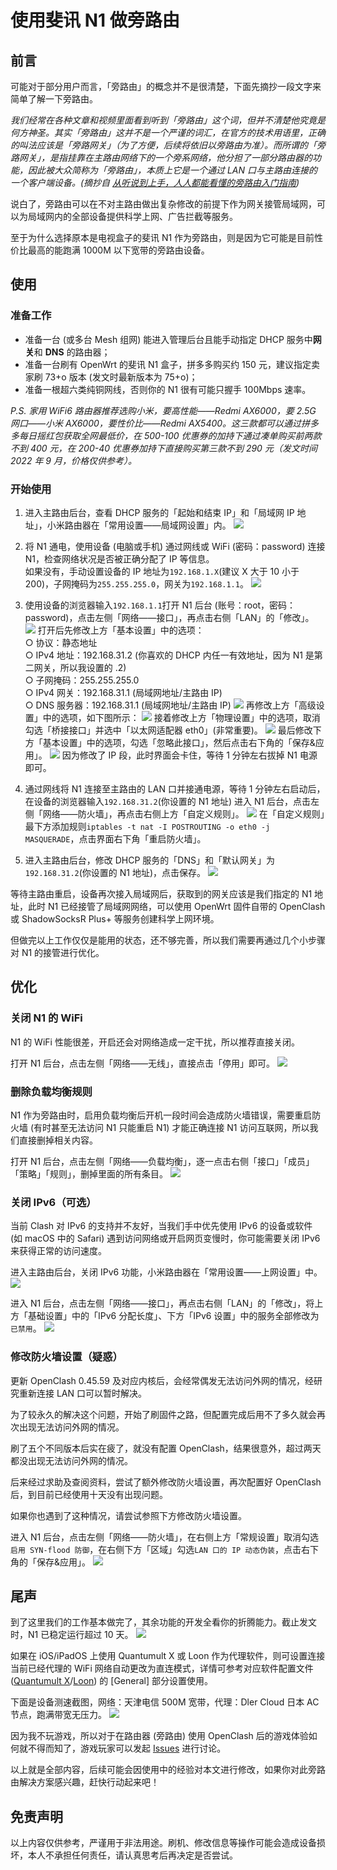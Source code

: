 # 使用斐讯 N1 做旁路由

## 前言
可能对于部分用户而言，「旁路由」的概念并不是很清楚，下面先摘抄一段文字来简单了解一下旁路由。

*我们经常在各种文章和视频里面看到听到「旁路由」这个词，但并不清楚他究竟是何方神圣。其实「旁路由」这并不是一个严谨的词汇，在官方的技术用语里，正确的叫法应该是「旁路网关」（为了方便，后续将依旧以旁路由为准）。而所谓的「旁路网关」，是指挂靠在主路由网络下的一个旁系网络，他分担了一部分路由器的功能，因此被大众简称为「旁路由」，本质上它是一个通过 LAN 口与主路由连接的一个客户端设备。(摘抄自 [从听说到上手，人人都能看懂的旁路由入门指南](https://zhuanlan.zhihu.com/p/122233420))*

说白了，旁路由可以在不对主路由做出复杂修改的前提下作为网关接管局域网，可以为局域网内的全部设备提供科学上网、广告拦截等服务。

至于为什么选择原本是电视盒子的斐讯 N1 作为旁路由，则是因为它可能是目前性价比最高的能跑满 1000M 以下宽带的旁路由设备。

## 使用
### 准备工作
* 准备一台 (或多台 Mesh 组网) 能进入管理后台且能手动指定 DHCP 服务中**网关**和 **DNS** 的路由器；
* 准备一台刷有 OpenWrt 的斐讯 N1 盒子，拼多多购买约 150 元，建议指定卖家刷 73+o 版本 (发文时最新版本为 75+o)；
* 准备一根超六类纯铜网线，否则你的 N1 很有可能只握手 100Mbps 速率。

*P.S. 家用 WiFi6 路由器推荐选购小米，要高性能——Redmi AX6000，要 2.5G 网口——小米 AX6000，要性价比——Redmi AX5400。这三款都可以通过拼多多每日摇红包获取全网最低价，在 500-100 优惠券的加持下通过凑单购买前两款不到 400 元，在 200-40 优惠券加持下直接购买第三款不到 290 元（发文时间 2022 年 9 月，价格仅供参考）。*

### 开始使用
1. 进入主路由后台，查看 DHCP 服务的「起始和结束 IP」和「局域网 IP 地址」，小米路由器在「常用设置——局域网设置」内。
![](https://raw.githubusercontent.com/GeQ1an/Special-Guide/master/Images/Phicomm_N1/Router_DHCP_01.png)

2. 将 N1 通电，使用设备 (电脑或手机) 通过网线或 WiFi (密码：password) 连接 N1，检查网络状况是否被正确分配了 IP 等信息。<br>
如果没有，手动设置设备的 IP 地址为`192.168.1.X`(建议 X 大于 10 小于 200)，子网掩码为`255.255.255.0`，网关为`192.168.1.1`。
![](https://raw.githubusercontent.com/GeQ1an/Special-Guide/master/Images/Phicomm_N1/Network_01.png)

3. 使用设备的浏览器输入`192.168.1.1`打开 N1 后台 (账号：root，密码：password)，点击左侧「网络——接口」，再点击右侧「LAN」的「修改」。
![](https://raw.githubusercontent.com/GeQ1an/Special-Guide/master/Images/Phicomm_N1/OpenWrt_Network_Interfaces_01.png)
打开后先修改上方「基本设置」中的选项：<br>
○ 协议：静态地址<br>
○ IPv4 地址：192.168.31.2 (你喜欢的 DHCP 内任一有效地址，因为 N1 是第二网关，所以我设置的 .2)<br>
○ 子网掩码：255.255.255.0<br>
○ IPv4 网关：192.168.31.1 (局域网地址/主路由 IP)<br>
○ DNS 服务器：192.168.31.1 (局域网地址/主路由 IP)
![](https://raw.githubusercontent.com/GeQ1an/Special-Guide/master/Images/Phicomm_N1/OpenWrt_Network_Interfaces_02.png)
再修改上方「高级设置」中的选项，如下图所示：
![](https://raw.githubusercontent.com/GeQ1an/Special-Guide/master/Images/Phicomm_N1/OpenWrt_Network_Interfaces_03.png)
接着修改上方「物理设置」中的选项，取消勾选「桥接接口」并选中「以太网适配器 eth0」(非常重要)。
![](https://raw.githubusercontent.com/GeQ1an/Special-Guide/master/Images/Phicomm_N1/OpenWrt_Network_Interfaces_04.png)
最后修改下方「基本设置」中的选项，勾选「忽略此接口」，然后点击右下角的「保存&应用」。
![](https://raw.githubusercontent.com/GeQ1an/Special-Guide/master/Images/Phicomm_N1/OpenWrt_Network_Interfaces_05.png)
因为修改了 IP 段，此时界面会卡住，等待 1 分钟左右拔掉 N1 电源即可。

4. 通过网线将 N1 连接至主路由的 LAN 口并接通电源，等待 1 分钟左右启动后，在设备的浏览器输入`192.168.31.2`(你设置的 N1 地址) 进入 N1 后台，点击左侧「网络——防火墙」，再点击右侧上方「自定义规则」。
![](https://raw.githubusercontent.com/GeQ1an/Special-Guide/master/Images/Phicomm_N1/OpenWrt_Network_Firewall_01.png)
在「自定义规则」最下方添加规则`iptables -t nat -I POSTROUTING -o eth0 -j MASQUERADE`，点击界面右下角「重启防火墙」。

5. 进入主路由后台，修改 DHCP 服务的「DNS」和「默认网关」为`192.168.31.2`(你设置的 N1 地址)，点击保存。
![](https://raw.githubusercontent.com/GeQ1an/Special-Guide/master/Images/Phicomm_N1/Router_DHCP_02.png)

等待主路由重启，设备再次接入局域网后，获取到的网关应该是我们指定的 N1 地址，此时 N1 已经接管了局域网网络，可以使用 OpenWrt 固件自带的 OpenClash 或 ShadowSocksR Plus+ 等服务创建科学上网环境。

但做完以上工作仅仅是能用的状态，还不够完善，所以我们需要再通过几个小步骤对 N1 的接管进行优化。

## 优化
### 关闭 N1 的 WiFi
N1 的 WiFi 性能很差，开启还会对网络造成一定干扰，所以推荐直接关闭。

打开 N1 后台，点击左侧「网络——无线」，直接点击「停用」即可。
![](https://raw.githubusercontent.com/GeQ1an/Special-Guide/master/Images/Phicomm_N1/OpenWrt_Network_Wireless.png)

### 删除负载均衡规则
N1 作为旁路由时，启用负载均衡后开机一段时间会造成防火墙错误，需要重启防火墙 (有时甚至无法访问 N1 只能重启 N1) 才能正确连接 N1 访问互联网，所以我们直接删掉相关内容。

打开 N1 后台，点击左侧「网络——负载均衡」，逐一点击右侧「接口」「成员」「策略」「规则」，删掉里面的所有条目。
![](https://raw.githubusercontent.com/GeQ1an/Special-Guide/master/Images/Phicomm_N1/OpenWrt_Network_LoadBalancing.png)

### 关闭 IPv6（可选）
当前 Clash 对 IPv6 的支持并不友好，当我们手中优先使用 IPv6 的设备或软件 (如 macOS 中的 Safari) 遇到访问网络或开启网页变慢时，你可能需要关闭 IPv6 来获得正常的访问速度。

进入主路由后台，关闭 IPv6 功能，小米路由器在「常用设置——上网设置」中。
![](https://raw.githubusercontent.com/GeQ1an/Special-Guide/master/Images/Phicomm_N1/Router_IPv6_01.png)

进入 N1 后台，点击左侧「网络——接口」，再点击右侧「LAN」的「修改」，将上方「基础设置」中的「IPv6 分配长度」、下方「IPv6 设置」中的服务全部修改为`已禁用`。
![](https://raw.githubusercontent.com/GeQ1an/Special-Guide/master/Images/Phicomm_N1/OpenWrt_Network_Interfaces_06.png)

### 修改防火墙设置（疑惑）
更新 OpenClash 0.45.59 及对应内核后，会经常偶发无法访问外网的情况，经研究重新连接 LAN 口可以暂时解决。

为了较永久的解决这个问题，开始了刷固件之路，但配置完成后用不了多久就会再次出现无法访问外网的情况。

刷了五个不同版本后实在疲了，就没有配置 OpenClash，结果很意外，超过两天都没出现无法访问外网的情况。

后来经过求助及查阅资料，尝试了额外修改防火墙设置，再次配置好 OpenClash 后，到目前已经使用十天没有出现问题。

如果你也遇到了这种情况，请尝试参照下方修改防火墙设置。

进入 N1 后台，点击左侧「网络——防火墙」，在右侧上方「常规设置」取消勾选`启用 SYN-flood 防御`，在右侧下方「区域」勾选`LAN 口的 IP 动态伪装`，点击右下角的「保存&应用」。
![](https://raw.githubusercontent.com/GeQ1an/Special-Guide/master/Images/Phicomm_N1/OpenWrt_Network_Firewall_02.png)

## 尾声
到了这里我们的工作基本做完了，其余功能的开发全看你的折腾能力。截止发文时，N1 已稳定运行超过 10 天。
![](https://raw.githubusercontent.com/GeQ1an/Special-Guide/master/Images/Phicomm_N1/OpenWrt_Status_Overview.png)

如果在 iOS/iPadOS 上使用 Quantumult X 或 Loon 作为代理软件，则可设置连接当前已经代理的 WiFi 网络自动更改为直连模式，详情可参考对应软件配置文件 ([Quantumult X](https://raw.githubusercontent.com/GeQ1an/Rules/master/QuantumultX/QuantumultX.conf)/[Loon](https://raw.githubusercontent.com/GeQ1an/Rules/master/Loon/Loon.conf)) 的 [General] 部分设置使用。

下面是设备测速截图，网络：天津电信 500M 宽带，代理：Dler Cloud 日本 AC 节点，跑满带宽无压力。
![](https://raw.githubusercontent.com/GeQ1an/Special-Guide/master/Images/Phicomm_N1/Speedtest.png)

因为我不玩游戏，所以对于在路由器 (旁路由) 使用 OpenClash 后的游戏体验如何就不得而知了，游戏玩家可以发起 [Issues](https://github.com/GeQ1an/Special-Guide/issues) 进行讨论。

以上就是全部内容，后续可能会因使用中的经验对本文进行修改，如果你对此旁路由解决方案感兴趣，赶快行动起来吧！

## 免责声明
以上内容仅供参考，严谨用于非法用途。刷机、修改信息等操作可能会造成设备损坏，本人不承担任何责任，请认真思考后再决定是否尝试。
